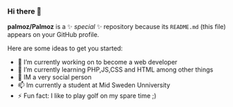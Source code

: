 ### Hi there 👋

**palmoz/Palmoz** is a ✨ _special_ ✨ repository because its `README.md` (this file) appears on your GitHub profile.

Here are some ideas to get you started:

- 🔭 I’m currently working on to become a web developer
- 🌱 I’m currently learning PHP,JS,CSS and HTML among other things
- 💬 IM a very social person
- 📫 Im currently a student at Mid Sweden Unniversity
- ⚡ Fun fact: I like to play golf on my spare time ;)
